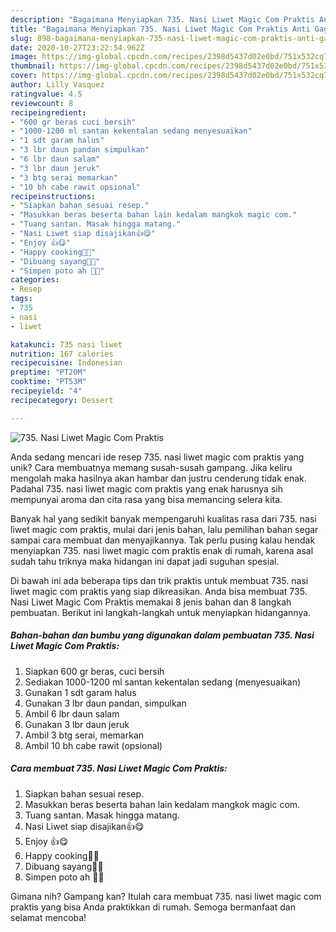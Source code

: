 ```yaml
---
description: "Bagaimana Menyiapkan 735. Nasi Liwet Magic Com Praktis Anti Gagal"
title: "Bagaimana Menyiapkan 735. Nasi Liwet Magic Com Praktis Anti Gagal"
slug: 898-bagaimana-menyiapkan-735-nasi-liwet-magic-com-praktis-anti-gagal
date: 2020-10-27T23:22:54.962Z
image: https://img-global.cpcdn.com/recipes/2398d5437d02e0bd/751x532cq70/735-nasi-liwet-magic-com-praktis-foto-resep-utama.jpg
thumbnail: https://img-global.cpcdn.com/recipes/2398d5437d02e0bd/751x532cq70/735-nasi-liwet-magic-com-praktis-foto-resep-utama.jpg
cover: https://img-global.cpcdn.com/recipes/2398d5437d02e0bd/751x532cq70/735-nasi-liwet-magic-com-praktis-foto-resep-utama.jpg
author: Lilly Vasquez
ratingvalue: 4.5
reviewcount: 8
recipeingredient:
- "600 gr beras cuci bersih"
- "1000-1200 ml santan kekentalan sedang menyesuaikan"
- "1 sdt garam halus"
- "3 lbr daun pandan simpulkan"
- "6 lbr daun salam"
- "3 lbr daun jeruk"
- "3 btg serai memarkan"
- "10 bh cabe rawit opsional"
recipeinstructions:
- "Siapkan bahan sesuai resep."
- "Masukkan beras beserta bahan lain kedalam mangkok magic com."
- "Tuang santan. Masak hingga matang."
- "Nasi Liwet siap disajikan👍😋"
- "Enjoy 👍😋"
- "Happy cooking💪🥰"
- "Dibuang sayang🤭😄"
- "Simpen poto ah 💪🥰"
categories:
- Resep
tags:
- 735
- nasi
- liwet

katakunci: 735 nasi liwet 
nutrition: 167 calories
recipecuisine: Indonesian
preptime: "PT20M"
cooktime: "PT53M"
recipeyield: "4"
recipecategory: Dessert

---
```



![735. Nasi Liwet Magic Com Praktis](https://img-global.cpcdn.com/recipes/2398d5437d02e0bd/751x532cq70/735-nasi-liwet-magic-com-praktis-foto-resep-utama.jpg)

Anda sedang mencari ide resep 735. nasi liwet magic com praktis yang unik? Cara membuatnya memang susah-susah gampang. Jika keliru mengolah maka hasilnya akan hambar dan justru cenderung tidak enak. Padahal 735. nasi liwet magic com praktis yang enak harusnya sih mempunyai aroma dan cita rasa yang bisa memancing selera kita.



Banyak hal yang sedikit banyak mempengaruhi kualitas rasa dari 735. nasi liwet magic com praktis, mulai dari jenis bahan, lalu pemilihan bahan segar sampai cara membuat dan menyajikannya. Tak perlu pusing kalau hendak menyiapkan 735. nasi liwet magic com praktis enak di rumah, karena asal sudah tahu triknya maka hidangan ini dapat jadi suguhan spesial.


Di bawah ini ada beberapa tips dan trik praktis untuk membuat 735. nasi liwet magic com praktis yang siap dikreasikan. Anda bisa membuat 735. Nasi Liwet Magic Com Praktis memakai 8 jenis bahan dan 8 langkah pembuatan. Berikut ini langkah-langkah untuk menyiapkan hidangannya.

<!--inarticleads1-->

##### Bahan-bahan dan bumbu yang digunakan dalam pembuatan 735. Nasi Liwet Magic Com Praktis:

1. Siapkan 600 gr beras, cuci bersih
1. Sediakan 1000-1200 ml santan kekentalan sedang (menyesuaikan)
1. Gunakan 1 sdt garam halus
1. Gunakan 3 lbr daun pandan, simpulkan
1. Ambil 6 lbr daun salam
1. Gunakan 3 lbr daun jeruk
1. Ambil 3 btg serai, memarkan
1. Ambil 10 bh cabe rawit (opsional)




<!--inarticleads2-->

##### Cara membuat 735. Nasi Liwet Magic Com Praktis:

1. Siapkan bahan sesuai resep.
1. Masukkan beras beserta bahan lain kedalam mangkok magic com.
1. Tuang santan. Masak hingga matang.
1. Nasi Liwet siap disajikan👍😋
1. Enjoy 👍😋
1. Happy cooking💪🥰
1. Dibuang sayang🤭😄
1. Simpen poto ah 💪🥰




Gimana nih? Gampang kan? Itulah cara membuat 735. nasi liwet magic com praktis yang bisa Anda praktikkan di rumah. Semoga bermanfaat dan selamat mencoba!

